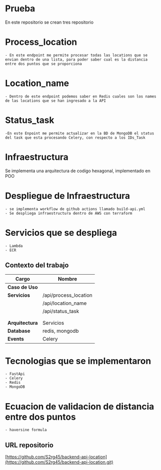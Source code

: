 

# Prueba

En este repositorio se crean tres repositorio

# Process_location
    - En este endpoint me permite procesar todas las locations que se envian dentro de una lista, para poder saber cual es la distancia entre dos puntos que se proporciona
    
# Location_name
    - Dentro de este endpoint podemos saber en Redis cuales son los names de las locations que se han ingresado a la API

# Status_task
    -En este Enpoint me permite actualizar en la BD de MongoDB el status del task que esta procesando Celery, con respecto a los IDs_Task

# Infraestructura

Se implementa una arquitectura de codigo hexagonal, implementado en POO


# Despliegue de Infraestructura

    - se implementa workflow de github actions llamado build-api.yml
    - Se despliega infraestructura dentro de AWS con terraform


# Servicios que se despliega

    - Lambda
    - ECR


## Contexto del trabajo

| **Cargo**						 | **Nombre**		     |  
|--------------------------------|-----------------------|
| **Caso de Uso**  				 |                       |   
| **Servicios**                  | /api/process_location |
|                                | /api/location_name    |
|                                | /api/status_task      |
|                                |                       |
|                                |                       |
| **Arquitectura**               | Servicios             |
| **Database**                   | redis, mongodb        |
| **Events**                     | Celery                |


# Tecnologias que se implementaron
    - FastApi
    - Celery
    - Redis
    - MongoDB

# Ecuacion de validacion de distancia entre dos puntos

    - haversine formula

## URL repositorio

[https://github.com/S2rg45/backend-api-location](https://github.com/S2rg45/backend-api-location.git)
